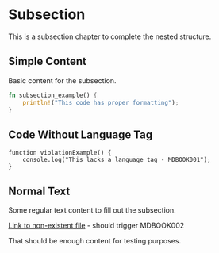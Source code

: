 # Subsection

This is a subsection chapter to complete the nested structure.

## Simple Content

Basic content for the subsection.

```rust
fn subsection_example() {
    println!("This code has proper formatting");
}
```

## Code Without Language Tag

```
function violationExample() {
    console.log("This lacks a language tag - MDBOOK001");
}
```

## Normal Text

Some regular text content to fill out the subsection.

[Link to non-existent file](./nowhere.md) - should trigger MDBOOK002

That should be enough content for testing purposes.